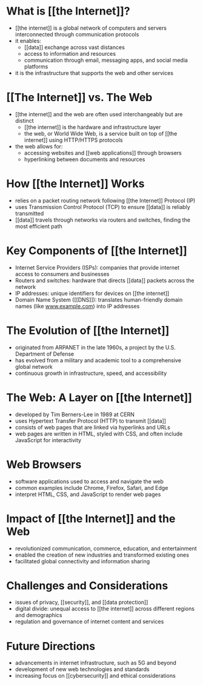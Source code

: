 # What is [[the Internet]]?
- [[the internet]] is a global network of computers and servers interconnected through communication protocols
- it enables:
	- [[data]] exchange across vast distances
	- access to information and resources
	- communication through email, messaging apps, and social media platforms
- it is the infrastructure that supports the web and other services

# [[The Internet]] vs. The Web
- [[the internet]] and the web are often used interchangeably but are distinct
	- [[the internet]] is the hardware and infrastructure layer
	- the web, or World Wide Web, is a service built on top of [[the internet]] using HTTP/HTTPS protocols
- the web allows for:
	- accessing websites and [[web applications]] through browsers
	- hyperlinking between documents and resources

# How [[the Internet]] Works
- relies on a packet routing network following [[the Internet]] Protocol (IP)
- uses Transmission Control Protocol (TCP) to ensure [[data]] is reliably transmitted
- [[data]] travels through networks via routers and switches, finding the most efficient path

# Key Components of [[the Internet]]
- Internet Service Providers (ISPs): companies that provide internet access to consumers and businesses
- Routers and switches: hardware that directs [[data]] packets across the network
- IP addresses: unique identifiers for devices on [[the internet]]
- Domain Name System ([[DNS]]): translates human-friendly domain names (like www.example.com) into IP addresses

# The Evolution of [[the Internet]]
- originated from ARPANET in the late 1960s, a project by the U.S. Department of Defense
- has evolved from a military and academic tool to a comprehensive global network
- continuous growth in infrastructure, speed, and accessibility

# The Web: A Layer on [[the Internet]]
- developed by Tim Berners-Lee in 1989 at CERN
- uses Hypertext Transfer Protocol (HTTP) to transmit [[data]]
- consists of web pages that are linked via hyperlinks and URLs
- web pages are written in HTML, styled with CSS, and often include JavaScript for interactivity

# Web Browsers
- software applications used to access and navigate the web
- common examples include Chrome, Firefox, Safari, and Edge
- interpret HTML, CSS, and JavaScript to render web pages

# Impact of [[the Internet]] and the Web
- revolutionized communication, commerce, education, and entertainment
- enabled the creation of new industries and transformed existing ones
- facilitated global connectivity and information sharing

# Challenges and Considerations
- issues of privacy, [[security]], and [[data protection]]
- digital divide: unequal access to [[the internet]] across different regions and demographics
- regulation and governance of internet content and services

# Future Directions
- advancements in internet infrastructure, such as 5G and beyond
- development of new web technologies and standards
- increasing focus on [[cybersecurity]] and ethical considerations